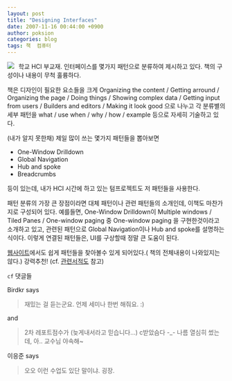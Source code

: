 ```yaml
---
layout: post
title: "Designing Interfaces"
date: 2007-11-16 00:44:00 +0900
author: poksion
categories: blog
tags: 책  컴퓨터
---
```


<div class="imageblock left" style="float: left; margin-right: 10px;"><img src="http://images.amazon.com/images/P/0596008031.01.MZZZZZZZ.gif"></div>

학교 HCI 부교재. 인터페이스를 몇가지 패턴으로 분류하여 제시하고 있다. 책의 구성이나 내용이 무척 훌륭하다.

책은 디자인이 필요한 요소들을 크게 Organizing the content / Getting arround / Organizing the page / Doing things / Showing complex data / Getting input from users / Builders and editors / Making it look good 으로 나누고 각 분류별의 세부 패턴을 what / use when / why / how / example 등으로 자세히 기술하고 있다.

(내가 알지 못한채) 제일 많이 쓰는 몇가지 패턴들을 뽑아보면

  * One-Window Drilldown
  * Global Navigation
  * Hub and spoke
  * Breadcrumbs

등이 있는데, 내가 HCI 시간에 하고 있는 텀프로젝트도 저 패턴들을 사용한다.

패턴 분류의 가장 큰 장점이라면 대체 패턴이나 관련 패턴들의 소개인데, 이책도 마찬가지로 구성되어 있다. 예를들면, One-Window Drilldown이 Multiple windows / Tiled Panes / One-window paging 중 One-window paging 을 구현한것이라고 소개하고 있고, 관련된 패턴으로 Global Navigation이나 Hub and spoke를 설명하는 식이다. 이렇게 연결된 패턴들은, UI를 구상할때 정말 큰 도움이 된다.

[웹사이트](http://designinginterfaces.com/)에서도 쉽게 패턴들을 찾아볼수 있게 되어있다.( 책의 전체내용이 나와있지는 않다.) 강력추천! (cf. [관련서적도](/blog/2007/09/27/DesigningTheUserInterface-toc.html) 참고)

```cf``` 댓글들

Birdkr says

> 재밌는 걸 듣는군요. 언제 세미나 한번 해줘요. :)

and

> 2차 레포트점수가 (늦게내서라고 믿습니다...) c받았슴다 -\_- 나름 열심히 썼는데, 아.. 교수님 야속해~

이응준 says

> 오오 이런 수업도 있단 말이냐. 굉장.

